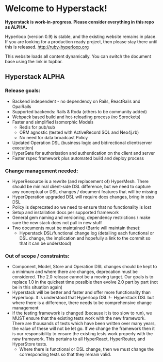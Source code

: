 # Welcome to Hyperstack!

**Hyperstack is work-in-progress. Please consider everything in this repo as ALPHA.**

Hyperloop (version 0.9) is stable, and the existing website remains in place. If you are looking for a production ready project, then please stay there until this is released. http://ruby-hyperloop.org

This website loads all content dynamically. You can switch the document base using the link in topbar.  

## Hyperstack ALPHA

### Release goals:

+ Backend independent - no dependency on Rails, ReactRails and OpalRails
+ Supported backends: Rails & Roda (others to be community added)
+ Webpack based build and hot-reloading process (no Sprockets)
+ Faster and simplified Isomorphic Models
  + Redis for pub/sub
  + ORM agnostic (tested with ActiveRecord SQL and Neo4j.rb)
  + No need for data broadcast Policy
+ Updated Operation DSL (business logic and bidirectional client/server execution)
+ HyperGate for authorisation and authentication on the client and server
+ Faster rspec framework plus automated build and deploy process

### Change management needed:

+ HyperResource is a rewrite (and replacement of) HyperMesh. There should be minimal client-side DSL difference, but we need to capture any conceptual or DSL changes / document features that will be missing
+ HyperOperation upgraded DSL will require docs changes, bring in step DSL
+ Policy is deprecated so we need to ensure that no functionality is lost
+ Setup and installation docs per supported framework
+ General gem naming and versioning, dependency restrictions / make sure the new stack does not pull in new stuff
+ Two documents must be maintained (Barrie will maintain these):
  + Hyperstack DSL/functional change log (detailing each functional or DSL change, the implication and hopefully a link to the commit so that it can be understood)

### Out of scope / constraints:

+ Component, Model, Store and Operation DSL changes should be kept to a minimum and where there are changes, deprecation must be considered.
The 2.0 release cannot be a moving target. Our goals is to replace 1.0 in the quickest time possible then evolve 2.0 part by part (not be in this situation again)
+ Hyperstack will be better and faster and offer more functionality than Hyperloop. It is understood that Hyperloop DSL != Hyperstack DSL but where there is a difference, there needs to be comprehensive change management
+ If the testing framework is changed (because it is too slow to run), we MUST ensure that the existing tests work with the new framework. There are thousands of tests which have been written over many years, the value of these will not be let go. If we change the framework then it is our responsibility to ensure the existing tests work properly with the new framework. This pertains to all HyperReact, HyperRouter, and HyperStore tests.
  + Where there is functional or DSL change, then we must change the corresponding tests so that they remain valid.
